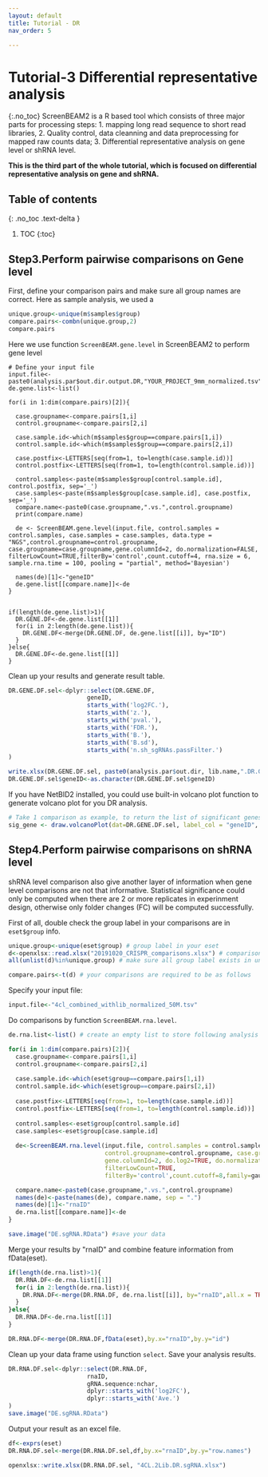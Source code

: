 ```yaml
---
layout: default
title: Tutorial - DR
nav_order: 5

---
```


# Tutorial-3 Differential representative analysis
{:.no_toc}
ScreenBEAM2 is a R based tool which consists of three major parts for processing steps: 1. mapping long read sequence to short read libraries, 2. Quality control, data cleanning and data preprocessing for mapped raw counts data; 3. Differential representative analysis on gene level or shRNA level.

**This is the third part of the whole tutorial, which is focused on differential representative analysis on gene and shRNA.**


## Table of contents
{: .no_toc .text-delta }

1. TOC
{:toc}

## Step3.Perform pairwise comparisons on Gene level
First, define your comparison pairs and make sure all group names are correct. Here as sample analysis, we used a 
```R
unique.group<-unique(m$samples$group)
compare.pairs<-combn(unique.group,2)
compare.pairs
```

Here we use function `ScreenBEAM.gene.level` in ScreenBEAM2 to perform gene level 
```
# Define your input file
input.file<-paste0(analysis.par$out.dir.output.DR,"YOUR_PROJECT_9mm_normalized.tsv")
de.gene.list<-list()

for(i in 1:dim(compare.pairs)[2]){
  
  case.groupname<-compare.pairs[1,i]
  control.groupname<-compare.pairs[2,i]
  
  case.sample.id<-which(m$samples$group==compare.pairs[1,i])
  control.sample.id<-which(m$samples$group==compare.pairs[2,i])
  
  case.postfix<-LETTERS[seq(from=1, to=length(case.sample.id))]
  control.postfix<-LETTERS[seq(from=1, to=length(control.sample.id))]
  
  control.samples<-paste(m$samples$group[control.sample.id], control.postfix, sep='_')
  case.samples<-paste(m$samples$group[case.sample.id], case.postfix, sep='_')
  compare.name<-paste0(case.groupname,".vs.",control.groupname)
  print(compare.name)
  
  de <- ScreenBEAM.gene.level(input.file, control.samples = control.samples, case.samples = case.samples, data.type = "NGS",control.groupname=control.groupname, case.groupname=case.groupname,gene.columnId=2, do.normalization=FALSE, filterLowCount=TRUE,filterBy='control',count.cutoff=4, rna.size = 6, sample.rna.time = 100, pooling = "partial", method='Bayesian')
  
  names(de)[1]<-"geneID"
  de.gene.list[[compare.name]]<-de
}


if(length(de.gene.list)>1){
  DR.GENE.DF<-de.gene.list[[1]]
  for(i in 2:length(de.gene.list)){
    DR.GENE.DF<-merge(DR.GENE.DF, de.gene.list[[i]], by="ID")
  }
}else{
  DR.GENE.DF<-de.gene.list[[1]]
}
```

Clean up your results and generate result table.
```R
DR.GENE.DF.sel<-dplyr::select(DR.GENE.DF,
                      geneID,
                      starts_with('log2FC.'),
                      starts_with('z.'),
                      starts_with('pval.'),
                      starts_with('FDR.'),
                      starts_with('B.'),
                      starts_with('B.sd'),
                      starts_with('n.sh_sgRNAs.passFilter.')
)

write.xlsx(DR.GENE.DF.sel, paste0(analysis.par$out.dir, lib.name,".DR.GENE.xlsx"))
DR.GENE.DF.sel$geneID<-as.character(DR.GENE.DF.sel$geneID)
```


If you have NetBID2 installed, you could use built-in volcano plot function to generate volcano plot for you DR analysis.
```R
# Take 1 comparison as example, to return the list of significant genes and draw a plot
sig_gene <- draw.volcanoPlot(dat=DR.GENE.DF.sel, label_col = "geneID", logFC_col = names(DR.GENE.DF.sel)[2], Pv_col = names(DR.GENE.DF.sel)[5], logFC_thre = 2, Pv_thre = 1e-4, main = names(de.rna.list), show_label = T, label_cex = 1, pdf_file =  paste0(analysis.par$out.dir.output.DR, names(de.gene.list),"_GENE.pdf"))
```



## Step4.Perform pairwise comparisons on shRNA level
shRNA level comparison also give another layer of information when gene level comparisons are not that informative. Statistical significance could only be computed when there are 2 or more replicates in experinment design, otherwise only folder changes (FC) will be computed successfully.

First of all, double check the group label in your comparisons are in `eset$group` info.
```R
unique.group<-unique(eset$group) # group label in your eset 
d<-openxlsx::read.xlsx("20191020_CRISPR_comparisons.xlsx") # comparisons that you want to perform
all(unlist(d)%in%unique.group) # make sure all group label exists in unique.group

compare.pairs<-t(d) # your comparisons are required to be as follows
```

Specify your input file:
```R
input.file<-"4cl_combined_withlib_normalized_50M.tsv"
```

Do comparisons by function `ScreenBEAM.rna.level`.

```R
de.rna.list<-list() # create an empty list to store following analysis results
```

```R
for(i in 1:dim(compare.pairs)[2]){
  case.groupname<-compare.pairs[1,i]
  control.groupname<-compare.pairs[2,i]
  
  case.sample.id<-which(eset$group==compare.pairs[1,i])
  control.sample.id<-which(eset$group==compare.pairs[2,i])
  
  case.postfix<-LETTERS[seq(from=1, to=length(case.sample.id))]
  control.postfix<-LETTERS[seq(from=1, to=length(control.sample.id))]
  
  control.samples<-eset$group[control.sample.id]
  case.samples<-eset$group[case.sample.id]
  
  de<-ScreenBEAM.rna.level(input.file, control.samples = control.samples, case.samples = case.samples,
                           control.groupname=control.groupname, case.groupname=case.groupname,
                           gene.columnId=2, do.log2=TRUE, do.normalization=FALSE, total=1e6, 
                           filterLowCount=TRUE,
                           filterBy='control',count.cutoff=8,family=gaussian,estimation.method='Bayesian')

  compare.name<-paste0(case.groupname,".vs.",control.groupname)
  names(de)<-paste(names(de), compare.name, sep = ".")
  names(de)[1]<-"rnaID"
  de.rna.list[[compare.name]]<-de
}

save.image("DE.sgRNA.RData") #save your data
```

Merge your results by "rnaID" and combine feature information from fData(eset).
```R
if(length(de.rna.list)>1){
  DR.RNA.DF<-de.rna.list[[1]]
  for(i in 2:length(de.rna.list)){
    DR.RNA.DF<-merge(DR.RNA.DF, de.rna.list[[i]], by="rnaID",all.x = TRUE)
  }
}else{
  DR.RNA.DF<-de.rna.list[[1]]
}

DR.RNA.DF<-merge(DR.RNA.DF,fData(eset),by.x="rnaID",by.y="id")
```


Clean up your data frame using function `select`. Save your analysis results.
```R
DR.RNA.DF.sel<-dplyr::select(DR.RNA.DF,
                      rnaID,
                      gRNA.sequence:nchar,
                      dplyr::starts_with('log2FC'),
                      dplyr::starts_with('Ave.')
)
save.image("DE.sgRNA.RData")
```


Output your result as an excel file.
```R
df<-exprs(eset)
DR.RNA.DF.sel<-merge(DR.RNA.DF.sel,df,by.x="rnaID",by.y="row.names")

openxlsx::write.xlsx(DR.RNA.DF.sel, "4CL.2Lib.DR.sgRNA.xlsx")

```



